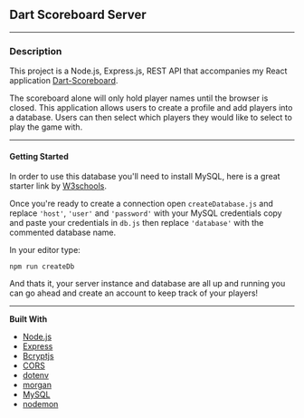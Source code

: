 ## Dart Scoreboard Server

---

### **Description**

This project is a Node.js, Express.js, REST API that accompanies my React application [Dart-Scoreboard](https://github.com/adam-paul952/dart-scoreboard).

The scoreboard alone will only hold player names until the browser is closed. This application allows users to create a profile and add players into a database. Users can then select which players they would like to select to play the game with.

---

#### **Getting Started**

In order to use this database you'll need to install MySQL, here is a great starter link by [W3schools](https://www.w3schools.com/nodejs/nodejs_mysql.asp).

Once you're ready to create a connection open `createDatabase.js` and replace `'host'`, `'user'` and `'password'` with your MySQL credentials copy and paste your credentials in `db.js` then replace `'database'` with the commented database name.

In your editor type:

    npm run createDb

And thats it, your server instance and database are all up and running you can go ahead and create an account to keep track of your players!

---

**Built With**

- [Node.js](https://nodejs.org/en/)
- [Express](https://expressjs.com/)
- [Bcryptjs](https://openbase.com/js/bcryptjs/documentation)
- [CORS](https://www.npmjs.com/package/cors)
- [dotenv](https://www.npmjs.com/package/dotenv)
- [morgan](https://www.npmjs.com/package/morgan)
- [MySQL](https://www.npmjs.com/package/mysql2)
- [nodemon](https://www.npmjs.com/package/nodemon)
